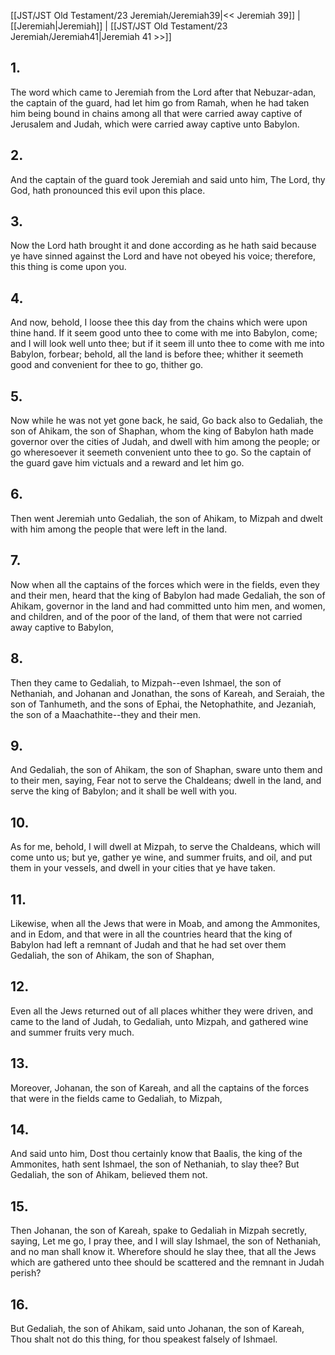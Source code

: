 [[JST/JST Old Testament/23 Jeremiah/Jeremiah39|<< Jeremiah 39]] | [[Jeremiah|Jeremiah]] | [[JST/JST Old Testament/23 Jeremiah/Jeremiah41|Jeremiah 41 >>]]
## 1.
The word which came to Jeremiah from the Lord after that Nebuzar-adan, the captain of the guard, had let him go from Ramah, when he had taken him being bound in chains among all that were carried away captive of Jerusalem and Judah, which were carried away captive unto Babylon.
## 2.
And the captain of the guard took Jeremiah and said unto him, The Lord, thy God, hath pronounced this evil upon this place.
## 3.
Now the Lord hath brought it and done according as he hath said because ye have sinned against the Lord and have not obeyed his voice; therefore, this thing is come upon you.
## 4.
And now, behold, I loose thee this day from the chains which were upon thine hand. If it seem good unto thee to come with me into Babylon, come; and I will look well unto thee; but if it seem ill unto thee to come with me into Babylon, forbear; behold, all the land is before thee; whither it seemeth good and convenient for thee to go, thither go.
## 5.
Now while he was not yet gone back, he said, Go back also to Gedaliah, the son of Ahikam, the son of Shaphan, whom the king of Babylon hath made governor over the cities of Judah, and dwell with him among the people; or go wheresoever it seemeth convenient unto thee to go. So the captain of the guard gave him victuals and a reward and let him go.
## 6.
Then went Jeremiah unto Gedaliah, the son of Ahikam, to Mizpah and dwelt with him among the people that were left in the land.
## 7.
Now when all the captains of the forces which were in the fields, even they and their men, heard that the king of Babylon had made Gedaliah, the son of Ahikam, governor in the land and had committed unto him men, and women, and children, and of the poor of the land, of them that were not carried away captive to Babylon,
## 8.
Then they came to Gedaliah, to Mizpah\--even Ishmael, the son of Nethaniah, and Johanan and Jonathan, the sons of Kareah, and Seraiah, the son of Tanhumeth, and the sons of Ephai, the Netophathite, and Jezaniah, the son of a Maachathite\--they and their men.
## 9.
And Gedaliah, the son of Ahikam, the son of Shaphan, sware unto them and to their men, saying, Fear not to serve the Chaldeans; dwell in the land, and serve the king of Babylon; and it shall be well with you.
## 10.
As for me, behold, I will dwell at Mizpah, to serve the Chaldeans, which will come unto us; but ye, gather ye wine, and summer fruits, and oil, and put them in your vessels, and dwell in your cities that ye have taken.
## 11.
Likewise, when all the Jews that were in Moab, and among the Ammonites, and in Edom, and that were in all the countries heard that the king of Babylon had left a remnant of Judah and that he had set over them Gedaliah, the son of Ahikam, the son of Shaphan,
## 12.
Even all the Jews returned out of all places whither they were driven, and came to the land of Judah, to Gedaliah, unto Mizpah, and gathered wine and summer fruits very much.
## 13.
Moreover, Johanan, the son of Kareah, and all the captains of the forces that were in the fields came to Gedaliah, to Mizpah,
## 14.
And said unto him, Dost thou certainly know that Baalis, the king of the Ammonites, hath sent Ishmael, the son of Nethaniah, to slay thee? But Gedaliah, the son of Ahikam, believed them not.
## 15.
Then Johanan, the son of Kareah, spake to Gedaliah in Mizpah secretly, saying, Let me go, I pray thee, and I will slay Ishmael, the son of Nethaniah, and no man shall know it. Wherefore should he slay thee, that all the Jews which are gathered unto thee should be scattered and the remnant in Judah perish?
## 16.
But Gedaliah, the son of Ahikam, said unto Johanan, the son of Kareah, Thou shalt not do this thing, for thou speakest falsely of Ishmael.

